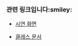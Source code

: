 <h3>관련 링크입니다:smiley:</h3>

- [시연 화면](https://sej-dev.github.io/onboard_week5/)

- [클래스 문서](https://sej-dev.github.io/onboard_week5/doc/index.html)
